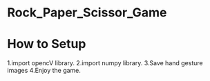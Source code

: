 # Rock_Paper_Scissor_Game
# How to Setup
1.import opencV library.
2.import numpy library.
3.Save hand gesture images
4.Enjoy the game.
